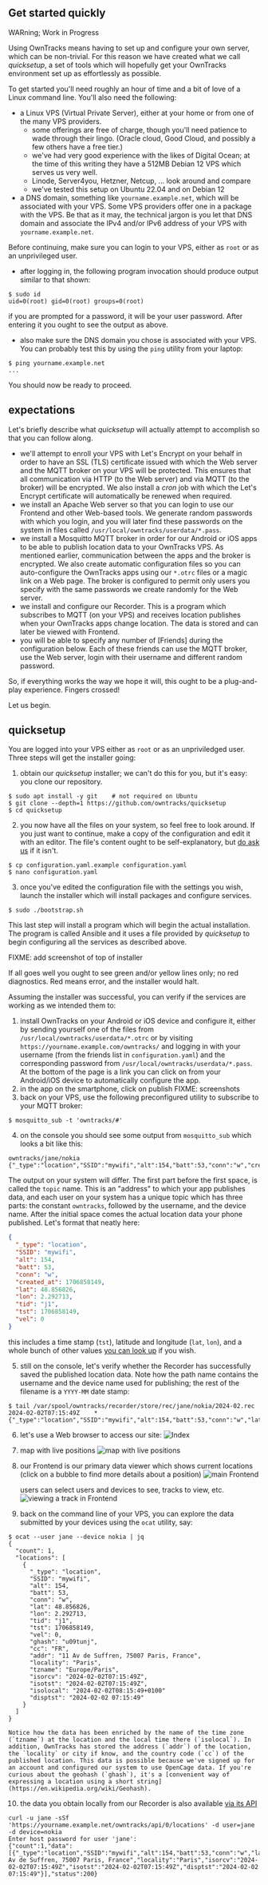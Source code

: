 ## Get started quickly

WARning; Work in Progress

Using OwnTracks means having to set up and configure your own server, which can be non-trivial. For this reason we have created what we call _quicksetup_, a set of tools which will hopefully get your OwnTracks environment set up as effortlessly as possible.

To get started you'll need roughly an hour of time and a bit of love of a Linux command line. You'll also need the following:

- a Linux VPS (Virtual Private Server), either at your home or from one of the many VPS providers.
  - some offerings are free of charge, though you'll need patience to wade through their lingo. (Oracle cloud, Good Cloud, and possibly a few others have a free tier.)
  - we've had very good experience with the likes of Digital Ocean; at the time of this writing they have a 512MB Debian 12 VPS which serves us very well.
  - Linode, Server4you, Hetzner, Netcup, ... look around and compare
  - we've tested this setup on Ubuntu 22.04 and on Debian 12
- a DNS domain, something like `yourname.example.net`, which will be associated with your VPS. Some VPS providers offer one in a package with the VPS. Be that as it may, the technical jargon is you let that DNS domain and associate the IPv4 and/or IPv6 address of your VPS with `yourname.example.net`.

Before continuing, make sure you can login to your VPS, either as `root` or as an unprivileged user.
- after logging in, the following program invocation should produce output similar to that shown:

```console
$ sudo id
uid=0(root) gid=0(root) groups=0(root)
```

  if you are prompted for a password, it will be your user password. After entering it you ought to see the output as above.

- also make sure the DNS domain you chose is associated with your VPS. You can probably test this by using the `ping` utility from your laptop:

```console
$ ping yourname.example.net
...
```

You should now be ready to proceed.

## expectations

Let's briefly describe what _quicksetup_ will actually attempt to accomplish so that you can follow along.

- we'll attempt to enroll your VPS with Let's Encrypt on your behalf in order to have an SSL (TLS) certificate issued with which the Web server and the MQTT broker on your VPS will be protected. This ensures that all communication via HTTP (to the Web server) and via MQTT (to the broker) will be encrypted. We also install a _cron_ job with which the Let's Encrypt certificate will automatically be renewed when required.
- we install an Apache Web server so that you can login to use our Frontend and other Web-based tools. We generate random passwords with which you login, and you will later find these passwords on the system in files called `/usr/local/owntracks/userdata/*.pass`.
- we install a Mosquitto MQTT broker in order for our Android or iOS apps to be able to publish location data to your OwnTracks VPS. As mentioned earlier, communication between the apps and the broker is encrypted. We also create automatic configuration files so you can auto-configure the OwnTracks apps using our `*.otrc` files or a magic link on a Web page. The broker is configured to permit only users you specify with the same passwords we create randomly for the Web server.
- we install and configure our Recorder. This is a program which subscribes to MQTT (on your VPS) and receives location publishes when your OwnTracks apps change location. The data is stored and can later be viewed with Frontend.
- you will be able to specify any number of [Friends] during the configuration below. Each of these friends can use the MQTT broker, use the Web server, login with their username and different random password.

So, if everything works the way we hope it will, this ought to be a plug-and-play experience. Fingers crossed!

Let us begin.

## quicksetup

You are logged into your VPS either as `root` or as an unpriviledged user. Three steps will get the installer going:

1. obtain our _quicksetup_ installer; we can't do this for you, but it's easy: you clone our repository.

```console
$ sudo apt install -y git    # not required on Ubuntu
$ git clone --depth=1 https://github.com/owntracks/quicksetup
$ cd quicksetup
```

2. you now have all the files on your system, so feel free to look around. If you just want to continue, make a copy of the configuration and edit it with an editor. The file's content ought to be self-explanatory, but [do ask us](https://github.com/owntracks/quicksetup/issues) if it isn't.

```console
$ cp configuration.yaml.example configuration.yaml
$ nano configuration.yaml
```

3. once you've edited the configuration file with the settings you wish, launch the installer which will install packages and configure services.

```console
$ sudo ./bootstrap.sh
```

This last step will install a program which will begin the actual installation. The program is called Ansible and it uses a file provided by _quicksetup_ to begin configuring all the services as described above.

FIXME: add screenshot of top of installer

If all goes well you ought to see green and/or yellow lines only; no red diagnostics. Red means error, and the installer would halt.

Assuming the installer was successful, you can verify if the services are working as we intended them to:

1. install OwnTracks on your Android or iOS device and configure it, either by sending yourself one of the files from `/usr/local/owntracks/userdata/*.otrc` or by visiting `https://yourname.example.com/owntracks/` and logging in with your username (from the friends list in `configuration.yaml`) and the corresponding password from `/usr/local/owntracks/userdata/*.pass`. At the bottom of the page is a link you can click on from your Android/iOS device to automatically configure the app.
2. in the app on the smartphone, click on publish 
   FIXME: screenshots
3. back on your VPS, use the following preconfigured utility to subscribe to your MQTT broker:

```console
$ mosquitto_sub -t 'owntracks/#'
```
4. on the console you should see some output from `mosquitto_sub` which looks a bit like this:

```
owntracks/jane/nokia {"_type":"location","SSID":"mywifi","alt":154,"batt":53,"conn":"w","created_at":1706856299,"lat":48.856826,"lon":2.292713,"tid":"j1","tst":1706856298,"vel":0}
```
   The output on your system will differ. The first part before the first space, is called the `topic` name. This is an "address" to which your app publishes data, and each user on your system has a unique topic which has three parts: the constant `owntracks`, followed by the username, and the device name. After the initial space comes the actual location data your phone published. Let's format that neatly here:

```json
{
  "_type": "location",
  "SSID": "mywifi",
  "alt": 154,
  "batt": 53,
  "conn": "w",
  "created_at": 1706858149,
  "lat": 48.856826,
  "lon": 2.292713,
  "tid": "j1",
  "tst": 1706858149,
  "vel": 0
}
```

   this includes a time stamp (`tst`), latitude and longitude (`lat`, `lon`), and a whole bunch of other values [you can look up](https://owntracks.org/booklet/tech/json) if you wish. 
    
5. still on the console, let's verify whether the Recorder has successfully saved the published location data. Note how the path name contains the username and the device name used for publishing; the rest of the filename is a `YYYY-MM` date stamp:

```console
$ tail /var/spool/owntracks/recorder/store/rec/jane/nokia/2024-02.rec
2024-02-02T07:15:49Z	*                 	{"_type":"location","SSID":"mywifi","alt":154,"batt":53,"conn":"w","lat":48.856826,"lon":2.292713,"tid":"j1","tst":1706858149,"vel":0}
```

6. let's use a Web browser to access our site:
   ![Index](qs//rabbit-10663.png)

7. map with live positions
   ![map with live positions](qs//rabbit-10664.png)

8. our Frontend is our primary data viewer which shows current locations (click on a bubble to find more details about a position)
   ![main Frontend](qs//rabbit-10665.png)

   users can select users and devices to see, tracks to view, etc.
   ![viewing a track in Frontend](qs//rabbit-10667.png)

9. back on the command line of your VPS, you can explore the data submitted by your devices using the `ocat` utility, say:

```console
$ ocat --user jane --device nokia | jq
{
  "count": 1,
  "locations": [
    {
      "_type": "location",
      "SSID": "mywifi",
      "alt": 154,
      "batt": 53,
      "conn": "w",
      "lat": 48.856826,
      "lon": 2.292713,
      "tid": "j1",
      "tst": 1706858149,
      "vel": 0,
      "ghash": "u09tunj",
      "cc": "FR",
      "addr": "11 Av de Suffren, 75007 Paris, France",
      "locality": "Paris",
      "tzname": "Europe/Paris",
      "isorcv": "2024-02-02T07:15:49Z",
      "isotst": "2024-02-02T07:15:49Z",
      "isolocal": "2024-02-02T08:15:49+0100"
      "disptst": "2024-02-02 07:15:49"
    }
  ]
}
```

    Notice how the data has been enriched by the name of the time zone (`tzname`) at the location and the local time there (`isolocal`). In addition, OwnTracks has stored the address (`addr`) of the location, the `locality` or city if know, and the country code (`cc`) of the published location. This data is possible because we've signed up for an account and configured our system to use OpenCage data. If you're curious about the geohash (`ghash`), it's a [convenient way of expressing a location using a short string](https://en.wikipedia.org/wiki/Geohash).

10. the data you obtain locally from our Recorder is also available [via its API](https://github.com/owntracks/recorder/blob/master/API.md)

```console
curl -u jane -sSf 'https://yourname.example.net/owntracks/api/0/locations' -d user=jane -d device=nokia
Enter host password for user 'jane':
{"count":1,"data":[{"_type":"location","SSID":"mywifi","alt":154,"batt":53,"conn":"w","lat":48.856826,"lon":2.292713,"tid":"j1","tst":1706858149,"vel":0,"ghash":"u09tunj","cc":"FR","addr":"11 Av de Suffren, 75007 Paris, France","locality":"Paris","isorcv":"2024-02-02T07:15:49Z","isotst":"2024-02-02T07:15:49Z","disptst":"2024-02-02 07:15:49"}],"status":200}
```
